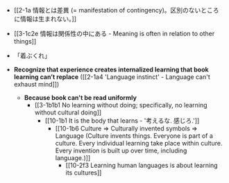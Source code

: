 - [[2-1a 情報とは差異 (= manifestation of contingency)。区別のないところに情報は生まれない。]]
- [[3-1c2e 情報は関係性の中にある - Meaning is often in relation to other things]]

- 「着ぶくれ」

- **Recognize that experience creates internalized learning that book learning can’t replace** ([[2-1a4 'Language instinct' - Language can't exhaust mind]])
	- **Because book can't be read uniformly**
		- [[3-1b1b1 No learning without doing; specifically, no learning without cultural doing]]
			- [[10-1b1 It is the body that learns - '考えるな. 感じろ.']]
				- [[10-1b6 Culture ⇒ Culturally invented symbols ⇒ Language (Culture invents things. Everyone is part of a culture. Every individual learning take place within culture. Every invention is built up over time, including language.)]]
					- [[10-2f3 Learning human languages is about learning its cultures]]